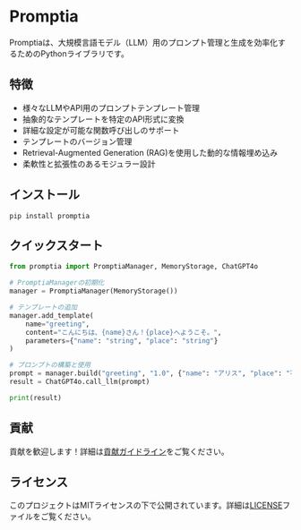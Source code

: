 # Promptia

Promptiaは、大規模言語モデル（LLM）用のプロンプト管理と生成を効率化するためのPythonライブラリです。

## 特徴

- 様々なLLMやAPI用のプロンプトテンプレート管理
- 抽象的なテンプレートを特定のAPI形式に変換
- 詳細な設定が可能な関数呼び出しのサポート
- テンプレートのバージョン管理
- Retrieval-Augmented Generation (RAG)を使用した動的な情報埋め込み
- 柔軟性と拡張性のあるモジュラー設計

## インストール

```
pip install promptia
```

## クイックスタート

```python
from promptia import PromptiaManager, MemoryStorage, ChatGPT4o

# PromptiaManagerの初期化
manager = PromptiaManager(MemoryStorage())

# テンプレートの追加
manager.add_template(
    name="greeting",
    content="こんにちは、{name}さん！{place}へようこそ。",
    parameters={"name": "string", "place": "string"}
)

# プロンプトの構築と使用
prompt = manager.build("greeting", "1.0", {"name": "アリス", "place": "不思議の国"})
result = ChatGPT4o.call_llm(prompt)

print(result)
```

## 貢献

貢献を歓迎します！詳細は[貢献ガイドライン](CONTRIBUTING.md)をご覧ください。

## ライセンス

このプロジェクトはMITライセンスの下で公開されています。詳細は[LICENSE](LICENSE)ファイルをご覧ください。
